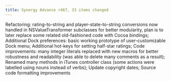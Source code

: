 ```yaml
---
title: Synergy Advance r467, 33 items changed
---
```


Refactoring: rating-to-string and player-state-to-string conversions now handled in NSValueTransformer subclasses for better modularity, plan is to later replace some related old-fashioned code with Cocoa bindings; Additional Dock preferences: basic working prototype of user-customizable Dock menu; Additional hot-keys for setting half-star ratings; Code improvements: many integer literals replaced with new macros for better robustness and readability (was able to delete many comments as a result); Renamed many methods in iTunes controller class (some actions were labelled using nouns instead of verbs); Update copyright dates; Source code formatting improvements
